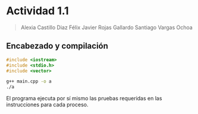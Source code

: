 # Actividad 1.1

>Alexia Castillo Diaz
>Félix Javier Rojas Gallardo
>Santiago Vargas Ochoa

## Encabezado y compilación

```c++
#include <iostream>
#include <stdio.h>
#include <vector>
```

```bash
g++ main.cpp -o a
./a
```

El programa ejecuta por sí mismo las pruebas requeridas en las instrucciones para cada proceso.

